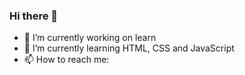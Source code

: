 ### Hi there 👋


- 🔭 I’m currently working on learn
- 🌱 I’m currently learning HTML, CSS and JavaScript
- 📫 How to reach me: 
